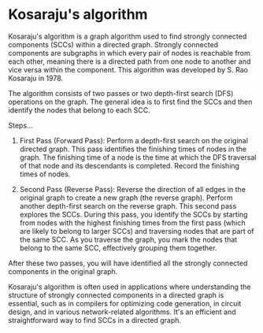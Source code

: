 # Kosaraju's algorithm

Kosaraju's algorithm is a graph algorithm used to find strongly connected components (SCCs) within a directed graph. Strongly connected components are subgraphs in which every pair of nodes is reachable from each other, meaning there is a directed path from one node to another and vice versa within the component. This algorithm was developed by S. Rao Kosaraju in 1978.

The algorithm consists of two passes or two depth-first search (DFS) operations on the graph. The general idea is to first find the SCCs and then identify the nodes that belong to each SCC.

Steps…

1. First Pass (Forward Pass): Perform a depth-first search on the original directed graph. This pass identifies the finishing times of nodes in the graph. The finishing time of a node is the time at which the DFS traversal of that node and its descendants is completed. Record the finishing times of nodes.

2. Second Pass (Reverse Pass): Reverse the direction of all edges in the original graph to create a new graph (the reverse graph). Perform another depth-first search on the reverse graph. This second pass explores the SCCs. During this pass, you identify the SCCs by starting from nodes with the highest finishing times from the first pass (which are likely to belong to larger SCCs) and traversing nodes that are part of the same SCC. As you traverse the graph, you mark the nodes that belong to the same SCC, effectively grouping them together.

After these two passes, you will have identified all the strongly connected components in the original graph.

Kosaraju's algorithm is often used in applications where understanding the structure of strongly connected components in a directed graph is essential, such as in compilers for optimizing code generation, in circuit design, and in various network-related algorithms. It's an efficient and straightforward way to find SCCs in a directed graph.

